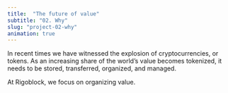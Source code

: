 ```yaml
---
title:  "The future of value"
subtitle: "02. Why"
slug: "project-02-why"
animation: true
---
```


In recent times we have witnessed the explosion of cryptocurrencies, or tokens.
As an increasing share of the world’s value becomes tokenized, it needs to be stored, transferred, organized, and managed.

At Rigoblock, we focus on organizing value.
